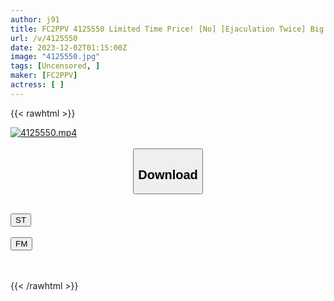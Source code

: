 ```yaml
---
author: j91
title: FC2PPV 4125550 Limited Time Price! [No] [Ejaculation Twice] Big Tits ♡ I Brought My H Cup Girlfriend Whom I Met Through P Activities And Played With Her Breasts! I Was Very Satisfied With The Vaginal Cum Shot And The Blowjob In The Bath ♡
url: /v/4125550
date: 2023-12-02T01:15:00Z
image: "4125550.jpg"
tags: [Uncensored, ]
maker: [FC2PPV]
actress: [ ]
---
```



{{< rawhtml >}}

<div class="video" data-videoid="ZJbJw986KeIq6e8">
    <a href="javascript:;">
        <img src="/v/4125550/4125550.jpg" width="WIDTH" height="HEIGHT" alt="4125550.mp4" loading="lazy">
    </a>
</div>

<script type="text/javascript" src="https://j91.asia/asset/on-demand-st.js"></script>

<br>
  <link rel="stylesheet" href="https://j91.asia/asset/bs5.css">
  
  <center>
  <button class="btn btn-primary" type="button" data-bs-toggle="collapse" data-bs-target=".multi-collapse" aria-expanded="false" aria-controls="multiCollapseExample1 multiCollapseExample2"><h2>Download</h2></button></center>
</p>
<div class="row">
  <div class="col">
    <div class="collapse multi-collapse" id="multiCollapseExample1">
      <div class="card card-body">
	      	      <br>
<div class="buttons">  
<a href="https://streamtape.to/v/ZJbJw986KeIq6e8" target="_blank"><button class="btn-hover color-3"><i class="fa fa-download"></i> ST</button></a></div>
    </div>
  </div>
</div>
  <div class="col">
    <div class="collapse multi-collapse" id="multiCollapseExample2">
      <div class="card card-body">
	      <br>
<div class="buttons">
    <a href="https://filemoon.sx/d/5kfw2ef6mx5a" target="_blank"><button class="btn-hover color-8"><i class="fa fa-download"></i> FM</button></a></div>
<br><br>
      </div>
    </div>
  </div>
</div>

{{< /rawhtml >}}
